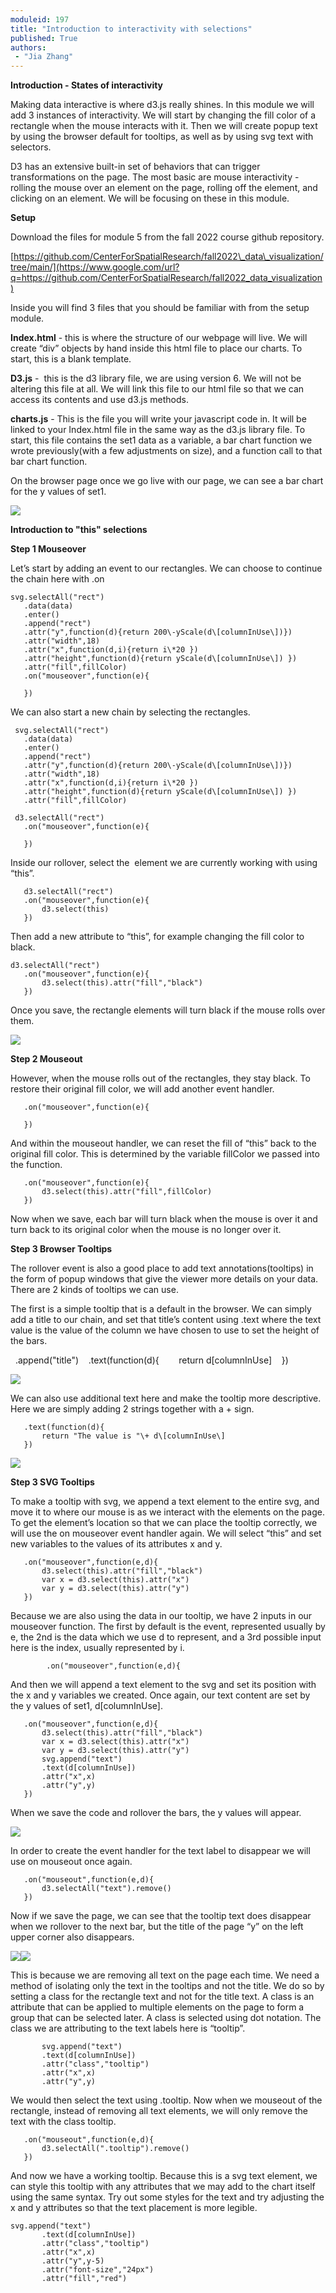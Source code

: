 ```yaml
---
moduleid: 197
title: "Introduction to interactivity with selections"
published: True
authors:
 - "Jia Zhang"
---
```


**Introduction - States of interactivity**

Making data interactive is where d3.js really shines. In this module we will add 3 instances of interactivity. We will start by changing the fill color of a rectangle when the mouse interacts with it. Then we will create popup text by using the browser default for tooltips, as well as by using svg text with selectors.

D3 has an extensive built-in set of behaviors that can trigger transformations on the page. The most basic are mouse interactivity - rolling the mouse over an element on the page, rolling off the element, and clicking on an element. We will be focusing on these in this module.

**Setup**

Download the files for module 5 from the fall 2022 course github repository.

[https://github.com/CenterForSpatialResearch/fall2022\_data\_visualization/tree/main/](https://www.google.com/url?q=https://github.com/CenterForSpatialResearch/fall2022_data_visualization)

Inside you will find 3 files that you should be familiar with from the setup module.

**Index.html** - this is where the structure of our webpage will live. We will create “div” objects by hand inside this html file to place our charts. To start, this is a blank template.

**D3.js** -  this is the d3 library file, we are using version 6. We will not be altering this file at all. We will link this file to our html file so that we can access its contents and use d3.js methods.

**charts.js** - This is the file you will write your javascript code in. It will be linked to your Index.html file in the same way as the d3.js library file. To start, this file contains the set1 data as a variable, a bar chart function we wrote previously(with a few adjustments on size), and a function call to that bar chart function.

On the browser page once we go live with our page, we can see a bar chart for the y values of set1.

![](images/5-image5.png)

**Introduction to "this" selections**

**Step 1 Mouseover**

Let’s start by adding an event to our rectangles. We can choose to continue the chain here with .on

    svg.selectAll("rect")
       .data(data)
       .enter()
       .append("rect")
       .attr("y",function(d){return 200\-yScale(d\[columnInUse\])})
       .attr("width",18)
       .attr("x",function(d,i){return i\*20 })
       .attr("height",function(d){return yScale(d\[columnInUse\]) })
       .attr("fill",fillColor)
       .on("mouseover",function(e){

       })

We can also start a new chain by selecting the rectangles.

     svg.selectAll("rect")
       .data(data)
       .enter()
       .append("rect")
       .attr("y",function(d){return 200\-yScale(d\[columnInUse\])})
       .attr("width",18)
       .attr("x",function(d,i){return i\*20 })
       .attr("height",function(d){return yScale(d\[columnInUse\]) })
       .attr("fill",fillColor)

     d3.selectAll("rect")
       .on("mouseover",function(e){

       })

Inside our rollover, select the  element we are currently working with using “this”.

       d3.selectAll("rect")
       .on("mouseover",function(e){
           d3.select(this)
       })

Then add a new attribute to “this”, for example changing the fill color to black.

    d3.selectAll("rect")
       .on("mouseover",function(e){
           d3.select(this).attr("fill","black")
       })

Once you save, the rectangle elements will turn black if the mouse rolls over them.

![](images/5-image6.png)

**Step 2 Mouseout**

However, when the mouse rolls out of the rectangles, they stay black. To restore their original fill color, we will add another event handler.

       .on("mouseover",function(e){

       })

And within the mouseout handler, we can reset the fill of “this” back to the original fill color. This is determined by the variable fillColor we passed into the function.

       .on("mouseover",function(e){
           d3.select(this).attr("fill",fillColor)
       })

Now when we save, each bar will turn black when the mouse is over it and turn back to its original color when the mouse is no longer over it.

**Step 3 Browser Tooltips**

The rollover event is also a good place to add text annotations(tooltips) in the form of popup windows that give the viewer more details on your data. There are 2 kinds of tooltips we can use.

The first is a simple tooltip that is a default in the browser. We can simply add a title to our chain, and set that title’s content using .text where the text value is the value of the column we have chosen to use to set the height of the bars.

  .append("title")
   .text(function(d){
       return d[columnInUse]
   })

![](images/5-image4.png)

We can also use additional text here and make the tooltip more descriptive. Here we are simply adding 2 strings together with a + sign.

       .text(function(d){
           return "The value is "\+ d\[columnInUse\]
       })

![](images/5-image7.png)

**Step 3 SVG Tooltips**

To make a tooltip with svg, we append a text element to the entire svg, and move it to where our mouse is as we interact with the elements on the page. To get the element’s location so that we can place the tooltip correctly, we will use the on mouseover event handler again. We will select “this” and set new variables to the values of its attributes x and y.

       .on("mouseover",function(e,d){
           d3.select(this).attr("fill","black")
           var x = d3.select(this).attr("x")
           var y = d3.select(this).attr("y")
       })

Because we are also using the data in our tooltip, we have 2 inputs in our mouseover function. The first by default is the event, represented usually by e, the 2nd is the data which we use d to represent, and a 3rd possible input here is the index, usually represented by i.

            .on("mouseover",function(e,d){

And then we will append a text element to the svg and set its position with the x and y variables we created. Once again, our text content are set by the y values of set1, d[columnInUse].

       .on("mouseover",function(e,d){
           d3.select(this).attr("fill","black")
           var x = d3.select(this).attr("x")
           var y = d3.select(this).attr("y")
           svg.append("text")
           .text(d[columnInUse])
           .attr("x",x)
           .attr("y",y)
       })

When we save the code and rollover the bars, the y values will appear.

![](images/5-image3.png)

In order to create the event handler for the text label to disappear we will use on mouseout once again.

       .on("mouseout",function(e,d){
           d3.selectAll("text").remove()
       })

Now if we save the page, we can see that the tooltip text does disappear when we rollover to the next bar, but the title of the page “y” on the left upper corner also disappears.

![](images/5-image2.png)![](images/5-image1.png)

This is because we are removing all text on the page each time. We need a method of isolating only the text in the tooltips and not the title. We do so by setting a class for the rectangle text and not for the title text. A class is an attribute that can be applied to multiple elements on the page to form a group that can be selected later. A class is selected using dot notation. The class we are attributing to the text labels here is “tooltip”.

           svg.append("text")
           .text(d[columnInUse])
           .attr("class","tooltip")
           .attr("x",x)
           .attr("y",y)

We would then select the text using .tooltip. Now when we mouseout of the rectangle, instead of removing all text elements, we will only remove the text with the class tooltip.

       .on("mouseout",function(e,d){
           d3.selectAll(".tooltip").remove()
       })

And now we have a working tooltip. Because this is a svg text element, we can style this tooltip with any attributes that we may add to the chart itself using the same syntax. Try out some styles for the text and try adjusting the x and y attributes so that the text placement is more legible.

    svg.append("text")
           .text(d[columnInUse])
           .attr("class","tooltip")
           .attr("x",x)
           .attr("y",y-5)
           .attr("font-size","24px")
           .attr("fill","red")
